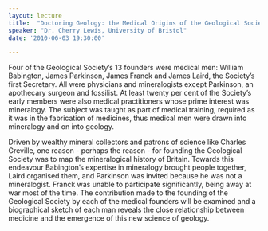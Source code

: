 ```yaml
---
layout: lecture
title:  "Doctoring Geology: the Medical Origins of the Geological Society"
speaker: "Dr. Cherry Lewis, University of Bristol"
date: '2010-06-03 19:30:00'

---
```

Four of the Geological Society’s 13 founders were medical men: William Babington, James Parkinson, James Franck and James Laird, the Society’s first Secretary. All were physicians and mineralogists except Parkinson, an apothecary surgeon and fossilist. At least twenty per cent of the Society’s early members were also medical practitioners whose prime interest was mineralogy. The subject was taught as part of medical training, required as it was in the fabrication of medicines, thus medical men were drawn into mineralogy and on into geology.

Driven by wealthy mineral collectors and patrons of science like Charles Greville, one reason - perhaps the reason - for founding the Geological Society was to map the mineralogical history of Britain. Towards this endeavour Babington’s expertise in mineralogy brought people together, Laird organised them, and Parkinson was invited because he was not a mineralogist. Franck was unable to participate significantly, being away at war most of the time. The contribution made to the founding of the Geological Society by each of the medical founders will be examined and a biographical sketch of each man reveals the close relationship between medicine and the emergence of this new science of geology.